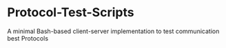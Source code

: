 # Protocol-Test-Scripts
A minimal Bash-based client-server implementation to test communication best Protocols
